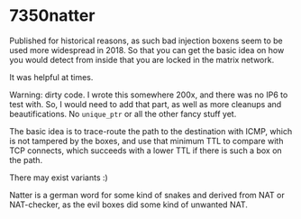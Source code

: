 7350natter
==========

Published for historical reasons, as such bad injection boxens seem to be used
more widespread in 2018. So that you can get the basic idea on
how you would detect from inside that you are locked in the matrix network.

It was helpful at times.

Warning: dirty code. I wrote this somewhere 200x, and there was
no IP6 to test with. So, I would need to add that part, as well as more
cleanups and beautifications. No `unique_ptr` or all the other fancy
stuff yet.

The basic idea is to trace-route the path to the destination with
ICMP, which is not tampered by the boxes, and use that minimum TTL
to compare with TCP connects, which succeeds with a lower TTL
if there is such a box on the path.

There may exist variants :)


Natter is a german word for some kind of snakes and derived from NAT
or NAT-checker, as the evil boxes did some kind of unwanted NAT.

